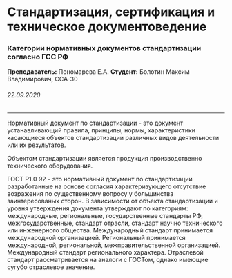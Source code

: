 # Стандартизация, сертификация и техническое документоведение

### Категории нормативных документов стандартизации согласно ГСС РФ

**Преподаватель:** Пономарева Е.А.
**Студент:** Болотин Максим Владимирович, ССА-30

###### *22.09.2020*

___

Нормативный документ по стандартизации - это документ устанавливающий правила, принципы, нормы, характеристики касающиеся объектов стандартизации различных видов деятельности или их результатов.

 Объектом стандартизации является продукция производственно технического оборудования. 

ГОСТ Р1.0 92 - это нормативный документ по стандартизации разработанные на основе согласия характеризующего отсутствие возражения по существенному вопросу у большинства заинтересованых сторон. В зависимости от объекта стандартизации и уровня утверждения документа утверждают по категориям: международные, региональные, государственные стандарты РФ, межгосударственные, стандарт отрасли, стандарт научно технического или инженерного общества. Международный стандарт принимается международной организацией. Региональный принимается международной, региональной, межправительственной организацией. Международный стандарт регионального характера.
Отраслевой стандарт рассматривается на аналоги с ГОСТом, однако имеющие сугубо отраслевое значение.

